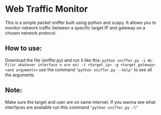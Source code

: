 # Web Traffic Monitor

This is a simple packet sniffer built using python and scapy.
It allows you to monitor network traffic between a specific target IP and gateway on a chosen network protocol.


## How to use:
  Download the file (sniffer.py) and run it like this:
  ```python sniffer.py -i Wi-Fi(or whatever interface u are on) -t <target_ip> -g <target_gateway> <and arguments>```
  use the command ``"python sniffer.py --help"`` to see all the arguments 


## Note:
Make sure the target and user are on same internet.
If you wanna see what interfaces are available run this command
 ```"python sniffer.py -l"```

